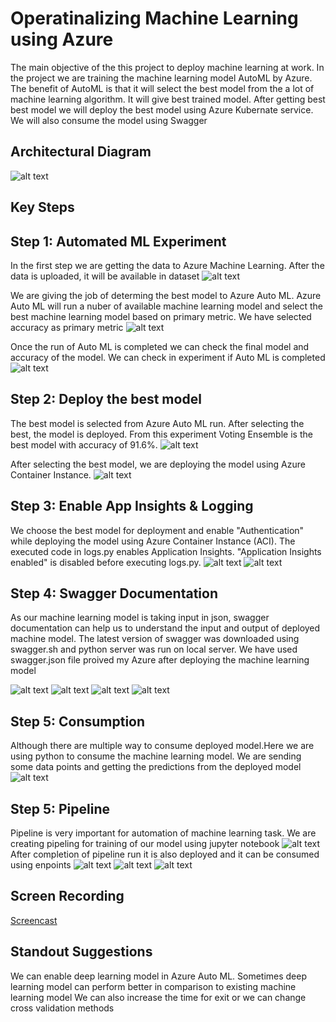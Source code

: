 # Operatinalizing Machine Learning using Azure

The main objective of the this project to deploy machine learning at work. In the project we are training the machine learning model AutoML by Azure. The benefit of AutoML is that it will select the best model from the a lot of machine learning algorithm. It will give best trained model. After getting best best model we will deploy the best model using Azure Kubernate service. We will also consume the model using Swagger

## Architectural Diagram
![alt text](https://github.com/agshiv92/Azure_ML_project-2/blob/main/Azure%20ML%20Project%202.jpg)
## Key Steps
## Step 1: Automated ML Experiment
In the first step we are getting the data to Azure Machine Learning. After the data is uploaded, it will be available in dataset
![alt text](https://github.com/agshiv92/Azure_ML_project-2/blob/main/1.JPG)

We are giving the job of determing the best model to Azure Auto ML. Azure Auto ML will run a nuber of available machine learning model and select the best machine learning model based on primary metric. We have selected accuracy as primary metric
![alt text](https://github.com/agshiv92/Azure_ML_project-2/blob/main/2.JPG)

Once the run of Auto ML is completed we can check the final model and accuracy of the model. We can check in experiment if Auto ML is completed 
![alt text](https://github.com/agshiv92/Azure_ML_project-2/blob/main/3.JPG)

## Step 2: Deploy the best model
The best model is selected from Azure Auto ML run. After selecting the best, the model is deployed. From this experiment Voting Ensemble is the best model with accuracy of 91.6%. 
![alt text](https://github.com/agshiv92/Azure_ML_project-2/blob/main/4.JPG)

After selecting the best model, we are deploying the model using Azure Container Instance. 
![alt text](https://github.com/agshiv92/Azure_ML_project-2/blob/main/5.JPG)
## Step 3: Enable App Insights & Logging
We choose the best model for deployment and enable "Authentication" while deploying the model using Azure Container Instance (ACI). The executed code in logs.py enables Application Insights. "Application Insights enabled" is disabled before executing logs.py.
![alt text](https://github.com/agshiv92/Azure_ML_project-2/blob/main/6.JPG)
![alt text](https://github.com/agshiv92/Azure_ML_project-2/blob/main/7.JPG)
## Step 4: Swagger Documentation 
As our machine learning model is taking input in json, swagger documentation can help us to understand the input and output of deployed machine model. The latest version of swagger was downloaded using swagger.sh and python server was run on local server. We have used swagger.json file proived my Azure after deploying the machine learning model

![alt text](https://github.com/agshiv92/Azure_ML_project-2/blob/main/8.JPG)
![alt text](https://github.com/agshiv92/Azure_ML_project-2/blob/main/9.JPG)
![alt text](https://github.com/agshiv92/Azure_ML_project-2/blob/main/10.JPG)
![alt text](https://github.com/agshiv92/Azure_ML_project-2/blob/main/11.JPG)
## Step 5: Consumption
Although there are multiple way to consume deployed model.Here we are using python to consume the machine learning model. We are sending some data points and getting the predictions from the deployed model
![alt text](https://github.com/agshiv92/Azure_ML_project-2/blob/main/12.JPG)
## Step 5: Pipeline 
Pipeline is very important for automation of machine learning task. We are creating pipeling for training of our model using jupyter notebook
![alt text](https://github.com/agshiv92/Azure_ML_project-2/blob/main/13.JPG)
After completion of pipeline run it is also deployed and it can be consumed using enpoints 
![alt text](https://github.com/agshiv92/Azure_ML_project-2/blob/main/14.JPG)
![alt text](https://github.com/agshiv92/Azure_ML_project-2/blob/main/15.JPG)
![alt text](https://github.com/agshiv92/Azure_ML_project-2/blob/main/16.JPG)
## Screen Recording
[Screencast](https://youtu.be/_9oU2V9Hs98 "Screencast")

## Standout Suggestions
We can enable deep learning model in Azure Auto ML. Sometimes deep learning model can perform better in comparison to existing machine learning model
We can also increase the time for exit or we can change cross validation methods
